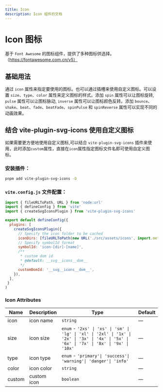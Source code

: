 ```yaml
---
title: Icon
description: Icon 组件的文档
---
```


# Icon 图标

基于 `Font Awesome` 的图标组件，提供了多种图标供选择。（https://fontawesome.com.cn/v5）


## 基础用法

通过 `icon` 属性来指定要使用的图标。也可以通过插槽来使用自定义图标。可以设置 `size`、`type`、`color` 属性来定义图标的样式。添加 `spin` 属性可以让图标旋转, `pulse` 属性可以让图标脉动, `inverse` 属性可以让图标颜色反转。添加 `bounce`、`shake`、`beat`、`fade`、`beatFade`、`spinPulse` 和 `spinReverse` 属性可以实现不同的动画效果。

<preview path="../demo/Icon/Basic.vue" title="基础用法" description="Icon 组件的基础用法"></preview>

## 结合 vite-plugin-svg-icons 使用自定义图标

如果需要更方便地使用自定义图标,可以结合 `vite-plugin-svg-icons` 插件来使用，此时添加`custom`属性，直接在`icon`属性指定图标文件名即可使用自定义图标。

### 安装插件：

```bash
pnpm add vite-plugin-svg-icons -D
```

### `vite.config.js` 文件配置：
```js
import { fileURLToPath, URL } from 'node:url'
import { defineConfig } from 'vite'
import { createSvgIconsPlugin } from 'vite-plugin-svg-icons'

export default defineConfig({
  plugins: [
    createSvgIconsPlugin({
      // Specify the icon folder to be cached
      iconDirs: [fileURLToPath(new URL('./src/assets/icons', import.meta.url))],
      // Specify symbolId format
      symbolId: 'icon-[dir]-[name]',
      /**
       * custom dom id
       * @default: __svg__icons__dom__
       */
      customDomId: '__svg__icons__dom__',
    }),
  ],
 }
)
```


### Icon Attributes

| Name        | Description                            | Type                                                             | Default |
| ----------- | -------------------------------------- | ---------------------------------------------------------------- | ------- |
| icon        | icon name                            | `string`                                                         | —       |
| size        | icon size                            | `enum` - `'2xs' \| 'xs' \| 'sm' \| 'lg' \| 'xl' \| '2xl' \| '1x' \| '2x' \| '3x' \| '4x' \| '5x' \| '6x' \| '7x' \| '8x' \| '9x' \| '10x'`                                     | —       |
| type        | icon type                            | `enum` - `'primary'\| 'success'\| 'warning'\| 'danger'\| 'info'` | —       |
| color       | icon color                            | `string`                                                         | —       |
| custom      | custom icon                    | `boolean`                                                         | —       |